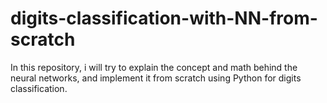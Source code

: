 # digits-classification-with-NN-from-scratch
In this repository, i will try to explain the concept and math behind the neural networks, and implement it from scratch using Python for digits classification.
